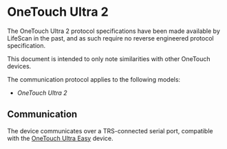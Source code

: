 # OneTouch Ultra 2

The OneTouch Ultra 2 protocol specifications have been made available by
LifeScan in the past, and as such require no reverse engineered protocol
specification.

This document is intended to only note similarities with other OneTouch devices.

The communication protocol applies to the following models:

 * *OneTouch Ultra 2*

## Communication

The device communicates over a TRS-connected serial port, compatible with
the [OneTouch Ultra Easy](onetouch-ultraeasy.md) device.
